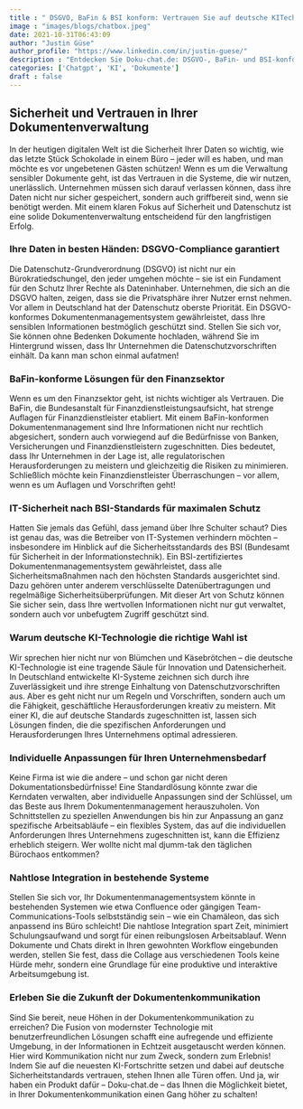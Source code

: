 ```yaml
---
title : " DSGVO, BaFin & BSI konform: Vertrauen Sie auf deutsche KITechnologie"
image : "images/blogs/chatbox.jpeg"
date: 2021-10-31T06:43:09
author: "Justin Güse"
author_profile: "https://www.linkedin.com/in/justin-guese/"
description : "Entdecken Sie Doku-chat.de: DSGVO-, BaFin- und BSI-konforme KI-Technologie für sicheres Dokumenten-Chatten. Erhalten Sie präzise Antworten und die passenden Quellen!"
categories: ['Chatgpt', 'KI', 'Dokumente']
draft : false
---
```


## Sicherheit und Vertrauen in Ihrer Dokumentenverwaltung

In der heutigen digitalen Welt ist die Sicherheit Ihrer Daten so wichtig, wie das letzte Stück Schokolade in einem Büro – jeder will es haben, und man möchte es vor ungebetenen Gästen schützen! Wenn es um die Verwaltung sensibler Dokumente geht, ist das Vertrauen in die Systeme, die wir nutzen, unerlässlich. Unternehmen müssen sich darauf verlassen können, dass ihre Daten nicht nur sicher gespeichert, sondern auch griffbereit sind, wenn sie benötigt werden. Mit einem klaren Fokus auf Sicherheit und Datenschutz ist eine solide Dokumentenverwaltung entscheidend für den langfristigen Erfolg.

### Ihre Daten in besten Händen: DSGVO-Compliance garantiert

Die Datenschutz-Grundverordnung (DSGVO) ist nicht nur ein Bürokratiedschungel, den jeder umgehen möchte – sie ist ein Fundament für den Schutz Ihrer Rechte als Dateninhaber. Unternehmen, die sich an die DSGVO halten, zeigen, dass sie die Privatsphäre ihrer Nutzer ernst nehmen. Vor allem in Deutschland hat der Datenschutz oberste Priorität. Ein DSGVO-konformes Dokumentenmanagementsystem gewährleistet, dass Ihre sensiblen Informationen bestmöglich geschützt sind. Stellen Sie sich vor, Sie können ohne Bedenken Dokumente hochladen, während Sie im Hintergrund wissen, dass Ihr Unternehmen die Datenschutzvorschriften einhält. Da kann man schon einmal aufatmen!

### BaFin-konforme Lösungen für den Finanzsektor

Wenn es um den Finanzsektor geht, ist nichts wichtiger als Vertrauen. Die BaFin, die Bundesanstalt für Finanzdienstleistungsaufsicht, hat strenge Auflagen für Finanzdienstleister etabliert. Mit einem BaFin-konformen Dokumentenmanagement sind Ihre Informationen nicht nur rechtlich abgesichert, sondern auch vorwiegend auf die Bedürfnisse von Banken, Versicherungen und Finanzdienstleistern zugeschnitten. Dies bedeutet, dass Ihr Unternehmen in der Lage ist, alle regulatorischen Herausforderungen zu meistern und gleichzeitig die Risiken zu minimieren. Schließlich möchte kein Finanzdienstleister Überraschungen – vor allem, wenn es um Auflagen und Vorschriften geht!

### IT-Sicherheit nach BSI-Standards für maximalen Schutz

Hatten Sie jemals das Gefühl, dass jemand über Ihre Schulter schaut? Dies ist genau das, was die Betreiber von IT-Systemen verhindern möchten – insbesondere im Hinblick auf die Sicherheitsstandards des BSI (Bundesamt für Sicherheit in der Informationstechnik). Ein BSI-zertifiziertes Dokumentenmanagementsystem gewährleistet, dass alle Sicherheitsmaßnahmen nach den höchsten Standards ausgerichtet sind. Dazu gehören unter anderem verschlüsselte Datenübertragungen und regelmäßige Sicherheitsüberprüfungen. Mit dieser Art von Schutz können Sie sicher sein, dass Ihre wertvollen Informationen nicht nur gut verwaltet, sondern auch vor unbefugtem Zugriff geschützt sind.

### Warum deutsche KI-Technologie die richtige Wahl ist

Wir sprechen hier nicht nur von Blümchen und Käsebrötchen – die deutsche KI-Technologie ist eine tragende Säule für Innovation und Datensicherheit. In Deutschland entwickelte KI-Systeme zeichnen sich durch ihre Zuverlässigkeit und ihre strenge Einhaltung von Datenschutzvorschriften aus. Aber es geht nicht nur um Regeln und Vorschriften, sondern auch um die Fähigkeit, geschäftliche Herausforderungen kreativ zu meistern. Mit einer KI, die auf deutsche Standards zugeschnitten ist, lassen sich Lösungen finden, die die spezifischen Anforderungen und Herausforderungen Ihres Unternehmens optimal adressieren. 

### Individuelle Anpassungen für Ihren Unternehmensbedarf

Keine Firma ist wie die andere – und schon gar nicht deren Dokumentationsbedürfnisse! Eine Standardlösung könnte zwar die Kerndaten verwalten, aber individuelle Anpassungen sind der Schlüssel, um das Beste aus Ihrem Dokumentenmanagement herauszuholen. Von Schnittstellen zu speziellen Anwendungen bis hin zur Anpassung an ganz spezifische Arbeitsabläufe – ein flexibles System, das auf die individuellen Anforderungen Ihres Unternehmens zugeschnitten ist, kann die Effizienz erheblich steigern. Wer wollte nicht mal djumm-tak den täglichen Bürochaos entkommen?

### Nahtlose Integration in bestehende Systeme

Stellen Sie sich vor, Ihr Dokumentenmanagementsystem könnte in bestehenden Systemen wie etwa Confluence oder gängigen Team-Communications-Tools selbstständig sein – wie ein Chamäleon, das sich anpassend ins Büro schleicht! Die nahtlose Integration spart Zeit, minimiert Schulungsaufwand und sorgt für einen reibungslosen Arbeitsablauf. Wenn Dokumente und Chats direkt in Ihren gewohnten Workflow eingebunden werden, stellen Sie fest, dass die Collage aus verschiedenen Tools keine Hürde mehr, sondern eine Grundlage für eine produktive und interaktive Arbeitsumgebung ist.

### Erleben Sie die Zukunft der Dokumentenkommunikation

Sind Sie bereit, neue Höhen in der Dokumentenkommunikation zu erreichen? Die Fusion von modernster Technologie mit benutzerfreundlichen Lösungen schafft eine aufregende und effiziente Umgebung, in der Informationen in Echtzeit ausgetauscht werden können. Hier wird Kommunikation nicht nur zum Zweck, sondern zum Erlebnis! Indem Sie auf die neuesten KI-Fortschritte setzen und dabei auf deutsche Sicherheitstandards vertrauen, stehen Ihnen alle Türen offen. Und ja, wir haben ein Produkt dafür – Doku-chat.de – das Ihnen die Möglichkeit bietet, in Ihrer Dokumentenkommunikation einen Gang höher zu schalten!